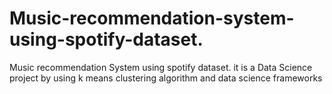 # Music-recommendation-system-using-spotify-dataset.
Music recommendation System using spotify dataset. it is a Data Science project by  using k means clustering algorithm and data science frameworks
